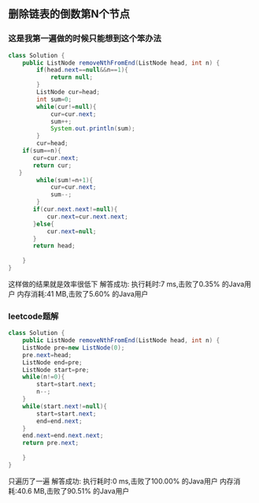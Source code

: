 ## 删除链表的倒数第N个节点
### 这是我第一遍做的时候只能想到这个笨办法
```java
class Solution {
    public ListNode removeNthFromEnd(ListNode head, int n) {
        if(head.next==null&&n==1){
            return null;
        }
        ListNode cur=head;
        int sum=0;
        while(cur!=null){
            cur=cur.next;
            sum++;
            System.out.println(sum);
        }
        cur=head;
    if(sum==n){
       cur=cur.next;
       return cur;
   }
        while(sum!=n+1){
            cur=cur.next;
            sum--;
        }
       if(cur.next.next!=null){
           cur.next=cur.next.next;
       }else{
           cur.next=null;
       }
       return head;
        
    }
}
```
这样做的结果就是效率很低下
解答成功:
	执行耗时:7 ms,击败了0.35% 的Java用户
	内存消耗:41 MB,击败了5.60% 的Java用户
### leetcode题解
```java
class Solution {
    public ListNode removeNthFromEnd(ListNode head, int n) {
    ListNode pre=new ListNode(0);
    pre.next=head;
    ListNode end=pre;
    ListNode start=pre;
    while(n!=0){
        start=start.next;
        n--;
    }
    while(start.next!=null){
        start=start.next;
        end=end.next;
    }
    end.next=end.next.next;
    return pre.next;
        
    }
}
```
只遍历了一遍
解答成功:
	执行耗时:0 ms,击败了100.00% 的Java用户
	内存消耗:40.6 MB,击败了90.51% 的Java用户